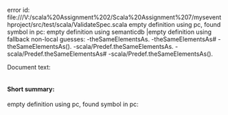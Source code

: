 error id: 
file:///V:/scala%20Assignment%202/Scala%20Assignment%207/myseventhproject/src/test/scala/ValidateSpec.scala
empty definition using pc, found symbol in pc: 
empty definition using semanticdb
|empty definition using fallback
non-local guesses:
	 -theSameElementsAs.
	 -theSameElementsAs#
	 -theSameElementsAs().
	 -scala/Predef.theSameElementsAs.
	 -scala/Predef.theSameElementsAs#
	 -scala/Predef.theSameElementsAs().

Document text:

```scala

```

#### Short summary: 

empty definition using pc, found symbol in pc: 